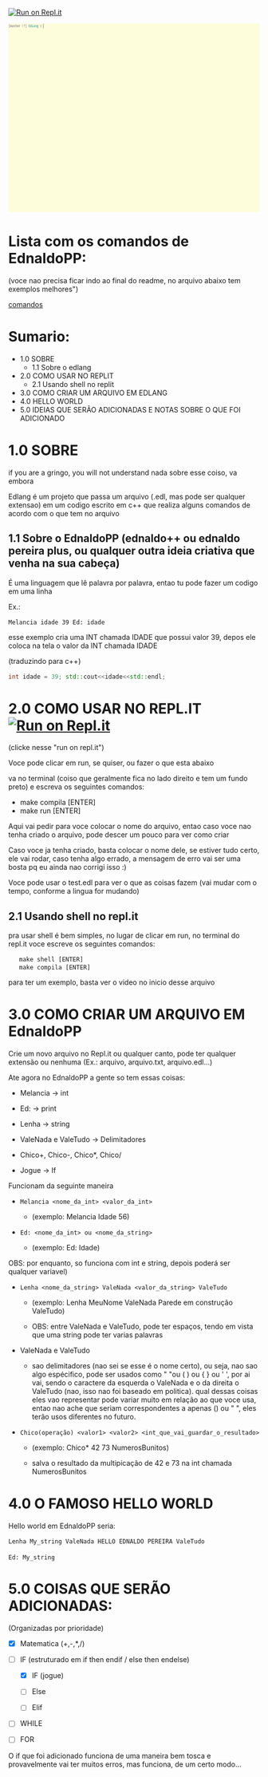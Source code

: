 [![Run on Repl.it](https://repl.it/badge/github/LucasPB710/EdLang)](https://repl.it/github/LucasPB710/EdLang)

![](Gifs/gif2.gif)

# Lista com os comandos de EdnaldoPP:

(voce nao precisa ficar indo ao final do readme, no arquivo abaixo tem exemplos melhores")

[comandos](Comandos.md)

# Sumario:
+ 1.0 SOBRE
  - 1.1 Sobre o edlang
+ 2.0 COMO USAR NO REPLIT
  - 2.1 Usando shell no replit
+ 3.0 COMO CRIAR UM ARQUIVO EM EDLANG
+ 4.0 HELLO WORLD
+ 5.0 IDEIAS QUE SERÃO ADICIONADAS E NOTAS SOBRE O QUE FOI ADICIONADO

# 1.0 SOBRE

if you are a gringo, you will not understand nada sobre esse coiso, va embora

Edlang é um projeto que passa um arquivo (.edl, mas pode ser qualquer extensao) em um codigo escrito em c++ que realiza alguns comandos de acordo com o que tem no arquivo

## 1.1 Sobre o EdnaldoPP (ednaldo++ ou ednaldo pereira plus, ou qualquer outra ideia criativa que venha na sua cabeça)

É uma linguagem que lê palavra por palavra, entao tu pode fazer um codigo em uma linha

Ex.: 

```
Melancia idade 39 Ed: idade
```

esse exemplo cria uma INT chamada IDADE que possui valor 39, depos ele coloca na tela o valor da INT chamada IDADE

(traduzindo para c++) 

```cpp
int idade = 39; std::cout<<idade<<std::endl;
```

# 2.0 COMO USAR NO REPL.IT  [![Run on Repl.it](https://repl.it/badge/github/LucasPB710/EdLang)](https://repl.it/github/LucasPB710/EdLang)

(clicke nesse "run on repl.it")

Voce pode clicar em run, se quiser, ou fazer o que esta abaixo

va no terminal (coiso que geralmente fica no lado direito e tem um fundo preto) e escreva os seguintes comandos:

- make compila [ENTER]
- make run [ENTER]

Aqui vai pedir para voce colocar o nome do arquivo, entao caso voce nao tenha criado o arquivo, pode descer um pouco para ver como criar

Caso voce ja tenha criado, basta colocar o nome dele, se estiver tudo certo, ele vai rodar, caso tenha algo errado, a mensagem de erro vai ser uma bosta pq eu ainda nao corrigi isso :)

Voce pode usar o test.edl para ver o que as coisas fazem (vai mudar com o tempo, conforme a lingua for mudando)

## 2.1 Usando shell no repl.it

pra usar shell é bem simples, no lugar de clicar em run, no terminal do repl.it voce escreve os seguintes comandos:
```
   make shell [ENTER]
   make compila [ENTER] 
   ```
   
para ter um exemplo, basta ver o video no inicio desse arquivo

# 3.0 COMO CRIAR UM ARQUIVO EM EdnaldoPP

Crie um novo arquivo no Repl.it ou qualquer canto, pode ter qualquer extensão ou nenhuma (Ex.: arquivo, arquivo.txt, arquivo.edl...)

Ate agora no EdnaldoPP a gente so tem essas coisas:

- Melancia -> int

- Ed: -> print

- Lenha -> string

- ValeNada e ValeTudo -> Delimitadores

- Chico+, Chico-, Chico*, Chico/

- Jogue -> If 

Funcionam da seguinte maneira

+ ``` Melancia <nome_da_int> <valor_da_int> ```
  
  - (exemplo: Melancia Idade 56)

+ ``` Ed: <nome_da_int> ou <nome_da_string> ```
  
  - (exemplo: Ed: Idade)

OBS: por enquanto, so funciona com int e string, depois poderá ser qualquer variavel)

+ ``` Lenha <nome_da_string> ValeNada <valor_da_string> ValeTudo ```
  
  - (exemplo: Lenha MeuNome ValeNada Parede em construção ValeTudo)
  
  - OBS: entre ValeNada e ValeTudo, pode ter espaços, tendo em vista que uma string pode ter varias palavras

+ ValeNada e ValeTudo
  
  - sao delimitadores (nao sei se esse é o nome certo), ou seja, nao sao algo espécifico, pode ser usados como " "ou ( ) ou { } ou ' ', por ai vai, sendo o caractere da esquerda o ValeNada e o da direita o ValeTudo (nao, isso nao foi baseado em politica). qual dessas coisas eles vao representar pode variar muito em relação ao que voce usa, entao nao ache que seriam correspondentes a apenas () ou " ", eles terão usos diferentes no futuro.
  
+ ``` Chico(operação) <valor1> <valor2> <int_que_vai_guardar_o_resultado> ```
  
  - (exemplo: Chico* 42 73 NumerosBunitos)
  
  - salva o resultado da multipicação de 42 e 73 na int chamada NumerosBunitos

# 4.0 O FAMOSO HELLO WORLD

Hello world em EdnaldoPP seria:

```
Lenha My_string ValeNada HELLO EDNALDO PEREIRA ValeTudo

Ed: My_string
```

# 5.0 COISAS QUE SERÃO ADICIONADAS:

(Organizadas por prioridade)

- [X] Matematica (+,-,*,/)

+ [ ] IF (estruturado em if then endif / else then endelse)
  - [X] IF    (jogue)
  - [ ] Else  
  - [ ] Elif  


- [ ] WHILE

- [ ] FOR

O if que foi adicionado funciona de uma maneira bem tosca e provavelmente vai ter muitos erros, mas funciona, de um certo modo...
